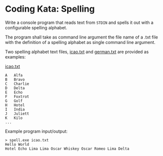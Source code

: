# Coding Kata: Spelling

Write a console program that reads text from `STDIN` and spells it out with a configurable spelling alphabet.

The program shall take as command line argument the file name of a .txt file with the definition of a spelling alphabet as single command line argument.

Two spelling alphabet text files, [icao.txt](/icao.txt) and [german.txt](/german.txt) are provided as examples:

[icao.txt](/icao.txt)
```
A	Alfa
B	Bravo
C	Charlie
D	Delta
E	Echo
F	Foxtrot
G	Golf
H	Hotel
I	India
J	Juliett
K	Kilo
...
```

Example program input/output:

```
> spell.exe icao.txt
Hello World
Hotel Echo Lima Lima Oscar Whiskey Oscar Romeo Lima Delta
```
